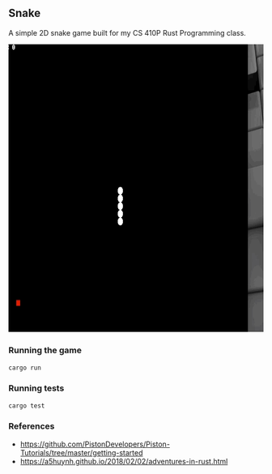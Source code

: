## Snake
A simple 2D snake game built for my CS 410P Rust Programming class. 

<img src="https://github.com/bbauley/snake-game/blob/master/assets/imgs/snake.gif" width="760" height="568" /> 

### Running the game
```
cargo run
```

### Running tests
```
cargo test
```

### References
- https://github.com/PistonDevelopers/Piston-Tutorials/tree/master/getting-started
- https://a5huynh.github.io/2018/02/02/adventures-in-rust.html
